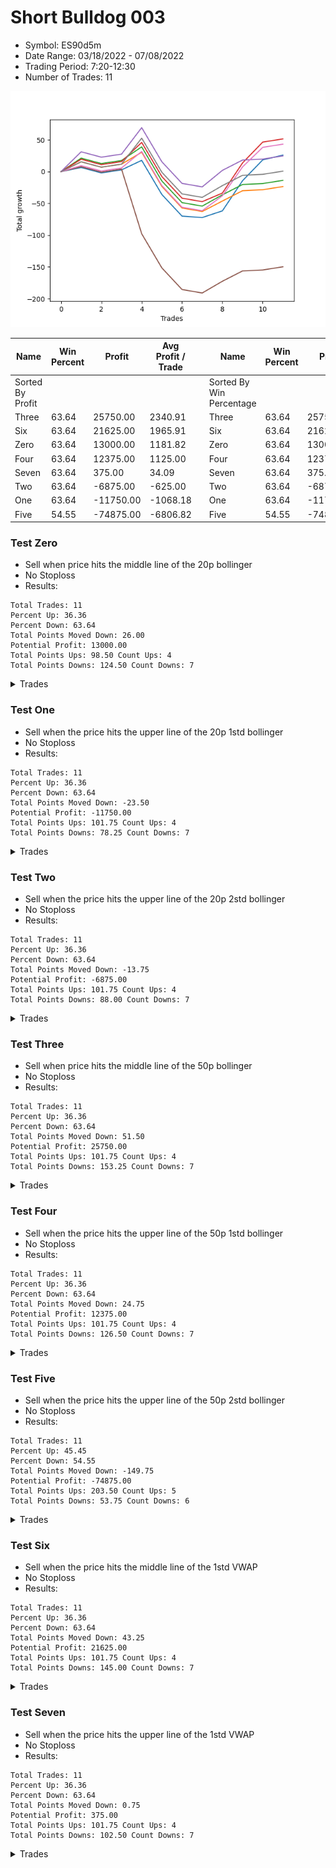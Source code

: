 # Short Bulldog 003 
- Symbol: ES90d5m
- Date Range: 03/18/2022 - 07/08/2022
- Trading Period: 7:20-12:30
- Number of Trades: 11

![Plot](ShortBulldog003ES90d5m.png)

| Name | Win Percent | Profit | Avg Profit / Trade |     | Name | Win Percent | Profit | Avg Profit / Trade |
| ---- | ----------- | ------ | ------------------ | --- | ---- | ----------- | ------ | ------------------ |
| Sorted By <br> Profit | | | | | Sorted By <br> Win Percentage ||||
| Three | 63.64 | 25750.00 | 2340.91 |     | Three | 63.64 | 25750.00 | 2340.91 |
| Six | 63.64 | 21625.00 | 1965.91 |     | Six | 63.64 | 21625.00 | 1965.91 |
| Zero | 63.64 | 13000.00 | 1181.82 |     | Zero | 63.64 | 13000.00 | 1181.82 |
| Four | 63.64 | 12375.00 | 1125.00 |     | Four | 63.64 | 12375.00 | 1125.00 |
| Seven | 63.64 | 375.00 | 34.09 |     | Seven | 63.64 | 375.00 | 34.09 |
| Two | 63.64 | -6875.00 | -625.00 |     | Two | 63.64 | -6875.00 | -625.00 |
| One | 63.64 | -11750.00 | -1068.18 |     | One | 63.64 | -11750.00 | -1068.18 |
| Five | 54.55 | -74875.00 | -6806.82 |     | Five | 54.55 | -74875.00 | -6806.82 |

### Test Zero
* Sell when price hits the middle line of the 20p bollinger
* No Stoploss
* Results:
```
Total Trades: 11
Percent Up: 36.36
Percent Down: 63.64
Total Points Moved Down: 26.00
Potential Profit: 13000.00
Total Points Ups: 98.50 Count Ups: 4
Total Points Downs: 124.50 Count Downs: 7
```

<details><summary>Trades</summary>

<code>In: 2022-03-25 07:25:00		Out: 2022-03-25 08:07:45		Total Position Time: 42:45		Total Move Down: 6.50		Total to Date: 6.50</code> <br />
<code>In: 2022-03-28 12:00:00		Out: 2022-03-28 12:50:00		Total Position Time: 50:00		Total Move Down: -8.50		Total to Date: -2.00</code> <br />
<code>In: 2022-04-07 12:15:00		Out: 2022-04-07 12:50:00		Total Position Time: 35:00		Total Move Down: 4.75		Total to Date: 2.75</code> <br />
<code>In: 2022-05-04 11:05:00		Out: 2022-05-04 11:10:10		Total Position Time: 05:10		Total Move Down: 15.00		Total to Date: 17.75</code> <br />
<code>In: 2022-05-04 11:55:00		Out: 2022-05-04 12:50:00		Total Position Time: 55:00		Total Move Down: -53.75		Total to Date: -36.00</code> <br />
<code>In: 2022-05-04 12:15:00		Out: 2022-05-04 12:50:00		Total Position Time: 35:00		Total Move Down: -34.00		Total to Date: -70.00</code> <br />
<code>In: 2022-05-25 11:35:00		Out: 2022-05-25 12:49:20		Total Position Time: 74:20		Total Move Down: -2.25		Total to Date: -72.25</code> <br />
<code>In: 2022-05-31 09:05:00		Out: 2022-05-31 10:16:00		Total Position Time: 71:00		Total Move Down: 10.50		Total to Date: -61.75</code> <br />
<code>In: 2022-06-15 11:45:00		Out: 2022-06-15 11:58:10		Total Position Time: 13:10		Total Move Down: 47.50		Total to Date: -14.25</code> <br />
<code>In: 2022-06-15 11:50:00		Out: 2022-06-15 11:58:10		Total Position Time: 08:10		Total Move Down: 32.75		Total to Date: 18.50</code> <br />
<code>In: 2022-07-06 11:45:00		Out: 2022-07-06 12:49:20		Total Position Time: 64:20		Total Move Down: 7.50		Total to Date: 26.00</code> <br />


</details>

### Test One
* Sell when the price hits the upper line of the 20p 1std bollinger
* No Stoploss
* Results:
```
Total Trades: 11
Percent Up: 36.36
Percent Down: 63.64
Total Points Moved Down: -23.50
Potential Profit: -11750.00
Total Points Ups: 101.75 Count Ups: 4
Total Points Downs: 78.25 Count Downs: 7
```

<details><summary>Trades</summary>

<code>In: 2022-03-25 07:25:00		Out: 2022-03-25 08:09:20		Total Position Time: 44:20		Total Move Down: 15.50		Total to Date: 15.50</code> <br />
<code>In: 2022-03-28 12:00:00		Out: 2022-03-28 12:50:00		Total Position Time: 50:00		Total Move Down: -8.50		Total to Date: 7.00</code> <br />
<code>In: 2022-04-07 12:15:00		Out: 2022-04-07 12:50:00		Total Position Time: 35:00		Total Move Down: 4.75		Total to Date: 11.75</code> <br />
<code>In: 2022-05-04 11:05:00		Out: 2022-05-04 11:10:55		Total Position Time: 05:55		Total Move Down: 18.75		Total to Date: 30.50</code> <br />
<code>In: 2022-05-04 11:55:00		Out: 2022-05-04 12:50:00		Total Position Time: 55:00		Total Move Down: -53.75		Total to Date: -23.25</code> <br />
<code>In: 2022-05-04 12:15:00		Out: 2022-05-04 12:50:00		Total Position Time: 35:00		Total Move Down: -34.00		Total to Date: -57.25</code> <br />
<code>In: 2022-05-25 11:35:00		Out: 2022-05-25 12:50:00		Total Position Time: 75:00		Total Move Down: -5.50		Total to Date: -62.75</code> <br />
<code>In: 2022-05-31 09:05:00		Out: 2022-05-31 10:23:00		Total Position Time: 78:00		Total Move Down: 16.50		Total to Date: -46.25</code> <br />
<code>In: 2022-06-15 11:45:00		Out: 2022-06-15 12:50:00		Total Position Time: 65:00		Total Move Down: 16.25		Total to Date: -30.00</code> <br />
<code>In: 2022-06-15 11:50:00		Out: 2022-06-15 12:50:00		Total Position Time: 60:00		Total Move Down: 1.50		Total to Date: -28.50</code> <br />
<code>In: 2022-07-06 11:45:00		Out: 2022-07-06 12:50:00		Total Position Time: 65:00		Total Move Down: 5.00		Total to Date: -23.50</code> <br />


</details>

### Test Two
* Sell when the price hits the upper line of the 20p 2std bollinger
* No Stoploss
* Results:
```
Total Trades: 11
Percent Up: 36.36
Percent Down: 63.64
Total Points Moved Down: -13.75
Potential Profit: -6875.00
Total Points Ups: 101.75 Count Ups: 4
Total Points Downs: 88.00 Count Downs: 7
```

<details><summary>Trades</summary>

<code>In: 2022-03-25 07:25:00		Out: 2022-03-25 08:10:45		Total Position Time: 45:45		Total Move Down: 21.25		Total to Date: 21.25</code> <br />
<code>In: 2022-03-28 12:00:00		Out: 2022-03-28 12:50:00		Total Position Time: 50:00		Total Move Down: -8.50		Total to Date: 12.75</code> <br />
<code>In: 2022-04-07 12:15:00		Out: 2022-04-07 12:50:00		Total Position Time: 35:00		Total Move Down: 4.75		Total to Date: 17.50</code> <br />
<code>In: 2022-05-04 11:05:00		Out: 2022-05-04 11:18:35		Total Position Time: 13:35		Total Move Down: 21.50		Total to Date: 39.00</code> <br />
<code>In: 2022-05-04 11:55:00		Out: 2022-05-04 12:50:00		Total Position Time: 55:00		Total Move Down: -53.75		Total to Date: -14.75</code> <br />
<code>In: 2022-05-04 12:15:00		Out: 2022-05-04 12:50:00		Total Position Time: 35:00		Total Move Down: -34.00		Total to Date: -48.75</code> <br />
<code>In: 2022-05-25 11:35:00		Out: 2022-05-25 12:50:00		Total Position Time: 75:00		Total Move Down: -5.50		Total to Date: -54.25</code> <br />
<code>In: 2022-05-31 09:05:00		Out: 2022-05-31 11:46:00		Total Position Time: 161:00		Total Move Down: 17.75		Total to Date: -36.50</code> <br />
<code>In: 2022-06-15 11:45:00		Out: 2022-06-15 12:50:00		Total Position Time: 65:00		Total Move Down: 16.25		Total to Date: -20.25</code> <br />
<code>In: 2022-06-15 11:50:00		Out: 2022-06-15 12:50:00		Total Position Time: 60:00		Total Move Down: 1.50		Total to Date: -18.75</code> <br />
<code>In: 2022-07-06 11:45:00		Out: 2022-07-06 12:50:00		Total Position Time: 65:00		Total Move Down: 5.00		Total to Date: -13.75</code> <br />


</details>

### Test Three
* Sell when price hits the middle line of the 50p bollinger
* No Stoploss
* Results:
```
Total Trades: 11
Percent Up: 36.36
Percent Down: 63.64
Total Points Moved Down: 51.50
Potential Profit: 25750.00
Total Points Ups: 101.75 Count Ups: 4
Total Points Downs: 153.25 Count Downs: 7
```

<details><summary>Trades</summary>

<code>In: 2022-03-25 07:25:00		Out: 2022-03-25 08:10:15		Total Position Time: 45:15		Total Move Down: 19.50		Total to Date: 19.50</code> <br />
<code>In: 2022-03-28 12:00:00		Out: 2022-03-28 12:50:00		Total Position Time: 50:00		Total Move Down: -8.50		Total to Date: 11.00</code> <br />
<code>In: 2022-04-07 12:15:00		Out: 2022-04-07 12:50:00		Total Position Time: 35:00		Total Move Down: 4.75		Total to Date: 15.75</code> <br />
<code>In: 2022-05-04 11:05:00		Out: 2022-05-04 11:20:50		Total Position Time: 15:50		Total Move Down: 30.25		Total to Date: 46.00</code> <br />
<code>In: 2022-05-04 11:55:00		Out: 2022-05-04 12:50:00		Total Position Time: 55:00		Total Move Down: -53.75		Total to Date: -7.75</code> <br />
<code>In: 2022-05-04 12:15:00		Out: 2022-05-04 12:50:00		Total Position Time: 35:00		Total Move Down: -34.00		Total to Date: -41.75</code> <br />
<code>In: 2022-05-25 11:35:00		Out: 2022-05-25 12:50:00		Total Position Time: 75:00		Total Move Down: -5.50		Total to Date: -47.25</code> <br />
<code>In: 2022-05-31 09:05:00		Out: 2022-05-31 11:45:05		Total Position Time: 160:05		Total Move Down: 13.50		Total to Date: -33.75</code> <br />
<code>In: 2022-06-15 11:45:00		Out: 2022-06-15 11:58:10		Total Position Time: 13:10		Total Move Down: 47.50		Total to Date: 13.75</code> <br />
<code>In: 2022-06-15 11:50:00		Out: 2022-06-15 11:58:10		Total Position Time: 08:10		Total Move Down: 32.75		Total to Date: 46.50</code> <br />
<code>In: 2022-07-06 11:45:00		Out: 2022-07-06 12:50:00		Total Position Time: 65:00		Total Move Down: 5.00		Total to Date: 51.50</code> <br />


</details>

### Test Four
* Sell when the price hits the upper line of the 50p 1std bollinger
* No Stoploss
* Results:
```
Total Trades: 11
Percent Up: 36.36
Percent Down: 63.64
Total Points Moved Down: 24.75
Potential Profit: 12375.00
Total Points Ups: 101.75 Count Ups: 4
Total Points Downs: 126.50 Count Downs: 7
```

<details><summary>Trades</summary>

<code>In: 2022-03-25 07:25:00		Out: 2022-03-25 08:26:20		Total Position Time: 61:20		Total Move Down: 31.25		Total to Date: 31.25</code> <br />
<code>In: 2022-03-28 12:00:00		Out: 2022-03-28 12:50:00		Total Position Time: 50:00		Total Move Down: -8.50		Total to Date: 22.75</code> <br />
<code>In: 2022-04-07 12:15:00		Out: 2022-04-07 12:50:00		Total Position Time: 35:00		Total Move Down: 4.75		Total to Date: 27.50</code> <br />
<code>In: 2022-05-04 11:05:00		Out: 2022-05-04 11:34:10		Total Position Time: 29:10		Total Move Down: 41.75		Total to Date: 69.25</code> <br />
<code>In: 2022-05-04 11:55:00		Out: 2022-05-04 12:50:00		Total Position Time: 55:00		Total Move Down: -53.75		Total to Date: 15.50</code> <br />
<code>In: 2022-05-04 12:15:00		Out: 2022-05-04 12:50:00		Total Position Time: 35:00		Total Move Down: -34.00		Total to Date: -18.50</code> <br />
<code>In: 2022-05-25 11:35:00		Out: 2022-05-25 12:50:00		Total Position Time: 75:00		Total Move Down: -5.50		Total to Date: -24.00</code> <br />
<code>In: 2022-05-31 09:05:00		Out: 2022-05-31 11:54:40		Total Position Time: 169:40		Total Move Down: 26.00		Total to Date: 2.00</code> <br />
<code>In: 2022-06-15 11:45:00		Out: 2022-06-15 12:50:00		Total Position Time: 65:00		Total Move Down: 16.25		Total to Date: 18.25</code> <br />
<code>In: 2022-06-15 11:50:00		Out: 2022-06-15 12:50:00		Total Position Time: 60:00		Total Move Down: 1.50		Total to Date: 19.75</code> <br />
<code>In: 2022-07-06 11:45:00		Out: 2022-07-06 12:50:00		Total Position Time: 65:00		Total Move Down: 5.00		Total to Date: 24.75</code> <br />


</details>

### Test Five
* Sell when the price hits the upper line of the 50p 2std bollinger
* No Stoploss
* Results:
```
Total Trades: 11
Percent Up: 45.45
Percent Down: 54.55
Total Points Moved Down: -149.75
Potential Profit: -74875.00
Total Points Ups: 203.50 Count Ups: 5
Total Points Downs: 53.75 Count Downs: 6
```

<details><summary>Trades</summary>

<code>In: 2022-03-25 07:25:00		Out: 2022-03-25 12:50:00		Total Position Time: 325:00		Total Move Down: 7.75		Total to Date: 7.75</code> <br />
<code>In: 2022-03-28 12:00:00		Out: 2022-03-28 12:50:00		Total Position Time: 50:00		Total Move Down: -8.50		Total to Date: -0.75</code> <br />
<code>In: 2022-04-07 12:15:00		Out: 2022-04-07 12:50:00		Total Position Time: 35:00		Total Move Down: 4.75		Total to Date: 4.00</code> <br />
<code>In: 2022-05-04 11:05:00		Out: 2022-05-04 12:50:00		Total Position Time: 105:00		Total Move Down: -101.75		Total to Date: -97.75</code> <br />
<code>In: 2022-05-04 11:55:00		Out: 2022-05-04 12:50:00		Total Position Time: 55:00		Total Move Down: -53.75		Total to Date: -151.50</code> <br />
<code>In: 2022-05-04 12:15:00		Out: 2022-05-04 12:50:00		Total Position Time: 35:00		Total Move Down: -34.00		Total to Date: -185.50</code> <br />
<code>In: 2022-05-25 11:35:00		Out: 2022-05-25 12:50:00		Total Position Time: 75:00		Total Move Down: -5.50		Total to Date: -191.00</code> <br />
<code>In: 2022-05-31 09:05:00		Out: 2022-05-31 12:50:00		Total Position Time: 225:00		Total Move Down: 18.50		Total to Date: -172.50</code> <br />
<code>In: 2022-06-15 11:45:00		Out: 2022-06-15 12:50:00		Total Position Time: 65:00		Total Move Down: 16.25		Total to Date: -156.25</code> <br />
<code>In: 2022-06-15 11:50:00		Out: 2022-06-15 12:50:00		Total Position Time: 60:00		Total Move Down: 1.50		Total to Date: -154.75</code> <br />
<code>In: 2022-07-06 11:45:00		Out: 2022-07-06 12:50:00		Total Position Time: 65:00		Total Move Down: 5.00		Total to Date: -149.75</code> <br />


</details>

### Test Six
* Sell when the price hits the middle line of the 1std VWAP
* No Stoploss
* Results:
```
Total Trades: 11
Percent Up: 36.36
Percent Down: 63.64
Total Points Moved Down: 43.25
Potential Profit: 21625.00
Total Points Ups: 101.75 Count Ups: 4
Total Points Downs: 145.00 Count Downs: 7
```

<details><summary>Trades</summary>

<code>In: 2022-03-25 07:25:00		Out: 2022-03-25 08:08:15		Total Position Time: 43:15		Total Move Down: 9.50		Total to Date: 9.50</code> <br />
<code>In: 2022-03-28 12:00:00		Out: 2022-03-28 12:50:00		Total Position Time: 50:00		Total Move Down: -8.50		Total to Date: 1.00</code> <br />
<code>In: 2022-04-07 12:15:00		Out: 2022-04-07 12:50:00		Total Position Time: 35:00		Total Move Down: 4.75		Total to Date: 5.75</code> <br />
<code>In: 2022-05-04 11:05:00		Out: 2022-05-04 11:20:20		Total Position Time: 15:20		Total Move Down: 26.00		Total to Date: 31.75</code> <br />
<code>In: 2022-05-04 11:55:00		Out: 2022-05-04 12:50:00		Total Position Time: 55:00		Total Move Down: -53.75		Total to Date: -22.00</code> <br />
<code>In: 2022-05-04 12:15:00		Out: 2022-05-04 12:50:00		Total Position Time: 35:00		Total Move Down: -34.00		Total to Date: -56.00</code> <br />
<code>In: 2022-05-25 11:35:00		Out: 2022-05-25 12:50:00		Total Position Time: 75:00		Total Move Down: -5.50		Total to Date: -61.50</code> <br />
<code>In: 2022-05-31 09:05:00		Out: 2022-05-31 11:48:35		Total Position Time: 163:35		Total Move Down: 23.50		Total to Date: -38.00</code> <br />
<code>In: 2022-06-15 11:45:00		Out: 2022-06-15 11:57:55		Total Position Time: 12:55		Total Move Down: 45.50		Total to Date: 7.50</code> <br />
<code>In: 2022-06-15 11:50:00		Out: 2022-06-15 11:57:55		Total Position Time: 07:55		Total Move Down: 30.75		Total to Date: 38.25</code> <br />
<code>In: 2022-07-06 11:45:00		Out: 2022-07-06 12:50:00		Total Position Time: 65:00		Total Move Down: 5.00		Total to Date: 43.25</code> <br />


</details>

### Test Seven
* Sell when the price hits the upper line of the 1std VWAP
* No Stoploss
* Results:
```
Total Trades: 11
Percent Up: 36.36
Percent Down: 63.64
Total Points Moved Down: 0.75
Potential Profit: 375.00
Total Points Ups: 101.75 Count Ups: 4
Total Points Downs: 102.50 Count Downs: 7
```

<details><summary>Trades</summary>

<code>In: 2022-03-25 07:25:00		Out: 2022-03-25 08:09:20		Total Position Time: 44:20		Total Move Down: 15.50		Total to Date: 15.50</code> <br />
<code>In: 2022-03-28 12:00:00		Out: 2022-03-28 12:50:00		Total Position Time: 50:00		Total Move Down: -8.50		Total to Date: 7.00</code> <br />
<code>In: 2022-04-07 12:15:00		Out: 2022-04-07 12:50:00		Total Position Time: 35:00		Total Move Down: 4.75		Total to Date: 11.75</code> <br />
<code>In: 2022-05-04 11:05:00		Out: 2022-05-04 11:34:05		Total Position Time: 29:05		Total Move Down: 41.00		Total to Date: 52.75</code> <br />
<code>In: 2022-05-04 11:55:00		Out: 2022-05-04 12:50:00		Total Position Time: 55:00		Total Move Down: -53.75		Total to Date: -1.00</code> <br />
<code>In: 2022-05-04 12:15:00		Out: 2022-05-04 12:50:00		Total Position Time: 35:00		Total Move Down: -34.00		Total to Date: -35.00</code> <br />
<code>In: 2022-05-25 11:35:00		Out: 2022-05-25 12:50:00		Total Position Time: 75:00		Total Move Down: -5.50		Total to Date: -40.50</code> <br />
<code>In: 2022-05-31 09:05:00		Out: 2022-05-31 12:50:00		Total Position Time: 225:00		Total Move Down: 18.50		Total to Date: -22.00</code> <br />
<code>In: 2022-06-15 11:45:00		Out: 2022-06-15 12:50:00		Total Position Time: 65:00		Total Move Down: 16.25		Total to Date: -5.75</code> <br />
<code>In: 2022-06-15 11:50:00		Out: 2022-06-15 12:50:00		Total Position Time: 60:00		Total Move Down: 1.50		Total to Date: -4.25</code> <br />
<code>In: 2022-07-06 11:45:00		Out: 2022-07-06 12:50:00		Total Position Time: 65:00		Total Move Down: 5.00		Total to Date: 0.75</code> <br />


</details>